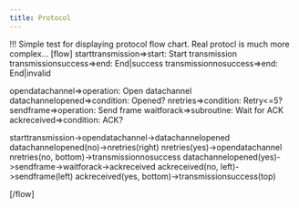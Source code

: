```yaml
---
title: Protocol
---
```


!!! Simple test for displaying protocol flow chart. Real protocl is much more complex...
[flow]
starttransmission=>start: Start transmission
transmissionsuccess=>end: End|success
transmissionnosuccess=>end: End|invalid

opendatachannel=>operation: Open datachannel
datachannelopened=>condition: Opened?
nretries=>condition: Retry<=5?
sendframe=>operation: Send frame
waitforack=>subroutine: Wait for ACK
ackreceived=>condition: ACK?

starttransmission->opendatachannel->datachannelopened
datachannelopened(no)->nretries(right)
nretries(yes)->opendatachannel
nretries(no, bottom)->transmissionnosuccess
datachannelopened(yes)->sendframe->waitforack->ackreceived
ackreceived(no, left)->sendframe(left)
ackreceived(yes, bottom)->transmissionsuccess(top)


[/flow]